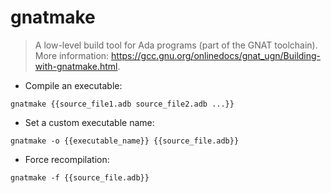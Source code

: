 # gnatmake

> A low-level build tool for Ada programs (part of the GNAT toolchain).
> More information: <https://gcc.gnu.org/onlinedocs/gnat_ugn/Building-with-gnatmake.html>.

- Compile an executable:

`gnatmake {{source_file1.adb source_file2.adb ...}}`

- Set a custom executable name:

`gnatmake -o {{executable_name}} {{source_file.adb}}`

- Force recompilation:

`gnatmake -f {{source_file.adb}}`
